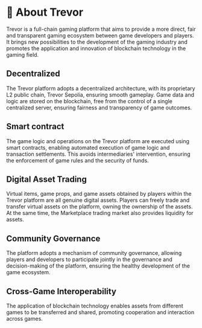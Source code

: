 # 📱 About Trevor

Trevor is a full-chain gaming platform that aims to provide a more direct, fair and transparent gaming ecosystem between game developers and players. It brings new possibilities to the development of the gaming industry and promotes the application and innovation of blockchain technology in the gaming field.

## **Decentralized**&#x20;

The Trevor platform adopts a decentralized architecture, with its proprietary L2 public chain, Trevor Sepolia, ensuring smooth gameplay. Game data and logic are stored on the blockchain, free from the control of a single centralized server, ensuring fairness and transparency of game outcomes.

## **Smart contract**

The game logic and operations on the Trevor platform are executed using smart contracts, enabling automated execution of game logic and transaction settlements. This avoids intermediaries' intervention, ensuring the enforcement of game rules and the security of funds.

## **Digital Asset Trading**

Virtual items, game props, and game assets obtained by players within the Trevor platform are all genuine digital assets. Players can freely trade and transfer virtual assets on the platform, owning the ownership of the assets. At the same time, the Marketplace trading market also provides liquidity for assets.

## **Community Governance**

The platform adopts a mechanism of community governance, allowing players and developers to participate jointly in the governance and decision-making of the platform, ensuring the healthy development of the game ecosystem.

## **Cross-Game Interoperability**

The application of blockchain technology enables assets from different games to be transferred and shared, promoting cooperation and interaction across games.
